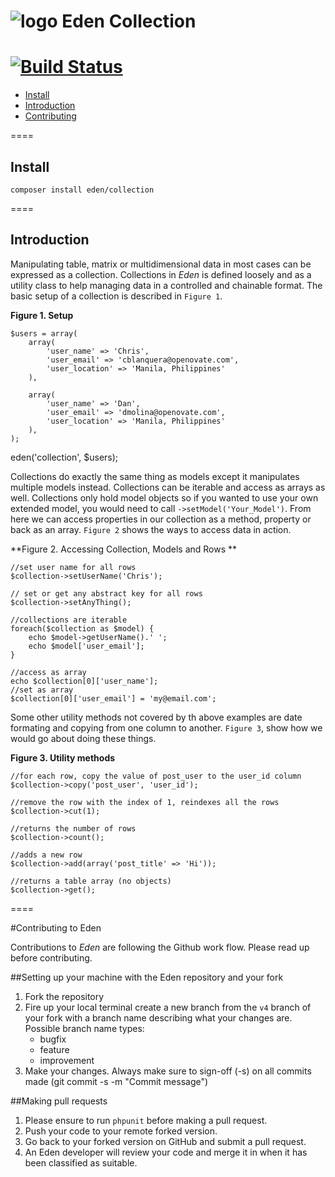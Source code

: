 ![logo](http://eden.openovate.com/assets/images/cloud-social.png) Eden Collection
====
[![Build Status](https://api.travis-ci.org/Eden-PHP/Collection.png)](https://travis-ci.org/Eden-PHP/Collection)
====

- [Install](#install)
- [Introduction](#intro)
- [Contributing](#contributing)

====

<a name="install"></a>
## Install

`composer install eden/collection`

====

<a name="intro"></a>
## Introduction

Manipulating table, matrix or multidimensional data in most cases can be expressed as a collection. Collections in *Eden* is defined loosely and as a utility class to help managing data in a controlled and chainable format. The basic setup of a collection is described in `Figure 1`.

**Figure 1. Setup**

```
$users = array(
	array(
		'user_name' => 'Chris',
		'user_email' => 'cblanquera@openovate.com',
		'user_location' => 'Manila, Philippines'
	),
	
	array(
		'user_name' => 'Dan',
		'user_email' => 'dmolina@openovate.com',
		'user_location' => 'Manila, Philippines'
	),
);
```

eden('collection', $users);

Collections do exactly the same thing as models except it manipulates multiple models instead. Collections can be iterable and access as arrays as well. Collections only hold model objects so if you wanted to use your own extended model, you would need to call `->setModel('Your_Model')`. From here we can access properties in our collection as a method, property or back as an array. `Figure 2` shows the ways to access data in action.

**Figure 2. Accessing Collection, Models and Rows **

```
//set user name for all rows
$collection->setUserName('Chris');

// set or get any abstract key for all rows
$collection->setAnyThing();

//collections are iterable
foreach($collection as $model) {        
	echo $model->getUserName().' ';
	echo $model['user_email'];
}
 
//access as array
echo $collection[0]['user_name'];
//set as array
$collection[0]['user_email'] = 'my@email.com'; 
```

Some other utility methods not covered by th above examples are date formating and copying from one column to another. `Figure 3`, show how we would go about doing these things.

**Figure 3. Utility methods**

```
//for each row, copy the value of post_user to the user_id column
$collection->copy('post_user', 'user_id');

//remove the row with the index of 1, reindexes all the rows
$collection->cut(1);

//returns the number of rows
$collection->count();

//adds a new row
$collection->add(array('post_title' => 'Hi'));

//returns a table array (no objects)
$collection->get();   
```

====

<a name="contributing"></a>
#Contributing to Eden

Contributions to *Eden* are following the Github work flow. Please read up before contributing.

##Setting up your machine with the Eden repository and your fork

1. Fork the repository
2. Fire up your local terminal create a new branch from the `v4` branch of your 
fork with a branch name describing what your changes are. 
 Possible branch name types:
    - bugfix
    - feature
    - improvement
3. Make your changes. Always make sure to sign-off (-s) on all commits made (git commit -s -m "Commit message")

##Making pull requests

1. Please ensure to run `phpunit` before making a pull request.
2. Push your code to your remote forked version.
3. Go back to your forked version on GitHub and submit a pull request.
4. An Eden developer will review your code and merge it in when it has been classified as suitable.